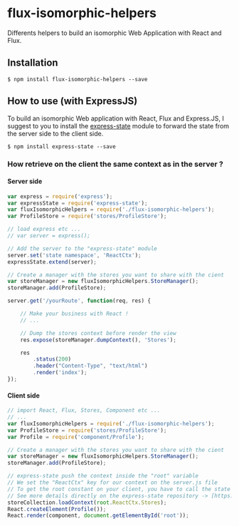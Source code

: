 flux-isomorphic-helpers
================

Differents helpers to build an isomorphic Web Application with React and Flux.

## Installation

    $ npm install flux-isomorphic-helpers --save

## How to use (with ExpressJS)

To build an isomorphic Web application with React, Flux and Express.JS, I suggest to you to install the [express-state](https://github.com/yahoo/express-state)
module to forward the state from the server side to the client side.

    $ npm install express-state --save

### How retrieve on the client the same context as in the server ?

#### Server side
```javascript
var express = require('express');
var expressState = require('express-state');
var fluxIsomorphicHelpers = require('./flux-isomorphic-helpers');
var ProfileStore = require('stores/ProfileStore');

// load express etc ...
// var server = express();

// Add the server to the "express-state" module
server.set('state namespace', 'ReactCtx');
expressState.extend(server);

// Create a manager with the stores you want to share with the cient
var storeManager = new fluxIsomorphicHelpers.StoreManager();
storeManager.add(ProfileStore);

server.get('/yourRoute', function(req, res) {

    // Make your business with React !
    // ...

    // Dump the stores context before render the view
    res.expose(storeManager.dumpContext(), 'Stores');

    res
        .status(200)
        .header("Content-Type", "text/html")
        .render('index');
});

```

#### Client side
```javascript
// import React, Flux, Stores, Component etc ...
// ...
var fluxIsomorphicHelpers = require('./flux-isomorphic-helpers');
var ProfileStore = require('stores/ProfileStore');
var Profile = require('component/Profile');

// Create a manager with the stores you want to share with the cient
var storeManager = new fluxIsomorphicHelpers.StoreManager();
storeManager.add(ProfileStore);

// express-state push the context inside the "root" variable
// We set the "ReactCtx" key for our context on the server.js file
// To get the root constant on your client, you have to call the state from the response object
// See more details directly on the express-state repository -> [https://github.com/yahoo/express-state](https://github.com/yahoo/express-state)
storeCollection.loadContext(root.ReactCtx.Stores);
React.createElement(Profile());
React.render(component, document.getElementById('root'));

```